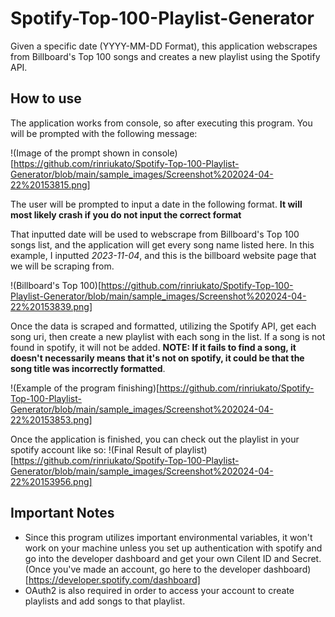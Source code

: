 # Spotify-Top-100-Playlist-Generator

Given a specific date (YYYY-MM-DD Format), this application webscrapes from Billboard's Top 100 songs and creates a new playlist using the Spotify API.

## How to use
The application works from console, so after executing this program. You will be prompted with the following message:

!(Image of the prompt shown in console)[https://github.com/rinriukato/Spotify-Top-100-Playlist-Generator/blob/main/sample_images/Screenshot%202024-04-22%20153815.png]

The user will be prompted to input a date in the following format. **It will most likely crash if you do not input the correct format**

That inputted date will be used to webscrape from Billboard's Top 100 songs list, and the application will get every song name listed here.
In this example, I inputted *2023-11-04*, and this is the billboard website page that we will be scraping from.

!(Billboard's Top 100)[https://github.com/rinriukato/Spotify-Top-100-Playlist-Generator/blob/main/sample_images/Screenshot%202024-04-22%20153839.png]

Once the data is scraped and formatted, utilizing the Spotify API, get each song uri, then create a new playlist with each song in the list. If a song is not found in spotify, it will not be added. **NOTE: If it fails to find a song, it doesn't necessarily means that it's not on spotify, it could be that the song title was incorrectly formatted**.

!(Example of the program finishing)[https://github.com/rinriukato/Spotify-Top-100-Playlist-Generator/blob/main/sample_images/Screenshot%202024-04-22%20153853.png]

Once the application is finished, you can check out the playlist in your spotify account like so:
!(Final Result of playlist)[https://github.com/rinriukato/Spotify-Top-100-Playlist-Generator/blob/main/sample_images/Screenshot%202024-04-22%20153956.png]

## Important Notes
* Since this program utilizes important environmental variables, it won't work on your machine unless you set up authentication with spotify and go into the developer dashboard and get your own Cilent ID and Secret. (Once you've made an account, go here to the developer dashboard)[https://developer.spotify.com/dashboard]
* OAuth2 is also required in order to access your account to create playlists and add songs to that playlist. 
